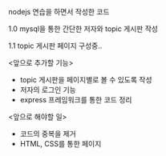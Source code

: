 nodejs 연습을 하면서 작성한 코드

1.0 mysql을 통한 간단한 저자와 topic 게시판 작성

1.1 topic  게시판 페이지 구성중..

<앞으로 추가할 기능>
 - topic 게시판을 페이지별로 볼 수 있도록 작성
 - 저자의 로그인 기능
 - express 프레임워크를 통한 코드 정리

 <앞으로 해야할 일>
 - 코드의 중복을 제거
 - HTML, CSS를 통한 페이지

